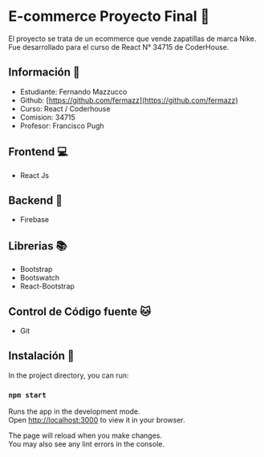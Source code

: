 # E-commerce Proyecto Final :eyes:

El proyecto se trata de un ecommerce que vende zapatillas de marca Nike.
Fue desarrollado para el curso de React N° 34715 de CoderHouse.

## Información :ledger:

- Estudiante: Fernando Mazzucco
- Github: [https://github.com/fermazz](https://github.com/fermazz)
- Curso: React / Coderhouse
- Comision: 34715
- Profesor: Francisco Pugh

## Frontend :computer:

- React Js

## Backend :floppy_disk:

- Firebase

## Librerias :books:

- Bootstrap
- Bootswatch
- React-Bootstrap

## Control de Código fuente :cat:

- Git

## Instalación :wrench:

In the project directory, you can run:

### `npm start`

Runs the app in the development mode.\
Open [http://localhost:3000](http://localhost:3000) to view it in your browser.

The page will reload when you make changes.\
You may also see any lint errors in the console.


